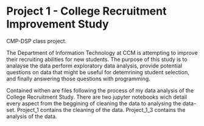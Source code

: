 # Project 1 - College Recruitment Improvement Study
CMP-DSP class project.

The Department of Information Technology at CCM is attempting to improve their recruiting abilities for new students. The purpose of this study is to analayse the data perform exploratory data analysis, provide potential questions on data that might be useful for detemrining student selection, and finally answering those questions with programming.

Contained withen are files following the process of my data analysis of the College Recruitment Study. There are two jupyter notebooks wich detail every aspect from the beggining of cleaning the data to analysing the data-set.
Project_1 contains the cleaning of the data. 
Project_1_3 contains the analysis of the data.
